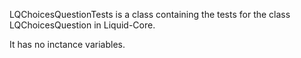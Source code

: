 LQChoicesQuestionTests is a class containing the tests for the class LQChoicesQuestion in Liquid-Core.

It has no inctance variables.